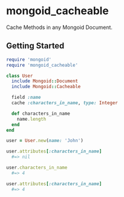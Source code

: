 mongoid_cacheable
=================

Cache Methods in any Mongoid Document.

## Getting Started

```ruby
require 'mongoid'
require 'mongoid_cacheable'

class User
  include Mongoid::Document
  include Mongoid::Cacheable

  field :name
  cache :characters_in_name, type: Integer

  def characters_in_name
    name.length
  end
end

user = User.new(name: 'John')

user.attributes[:characters_in_name]
  #=> nil

user.characters_in_name
  #=> 4

user.attributes[:characters_in_name]
  #=> 4
```